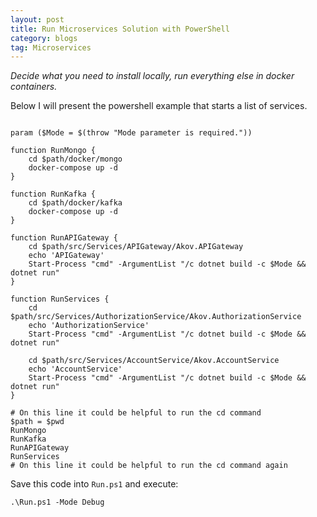 ```yaml
---
layout: post
title: Run Microservices Solution with PowerShell
category: blogs
tag: Microservices
---
```


*Decide what you need to install locally, run everything else in docker containers.*

Below I will present the powershell example that starts a list of services.

<pre><code class="language-cs">
param ($Mode = $(throw "Mode parameter is required."))

function RunMongo {
	cd $path/docker/mongo
	docker-compose up -d
}

function RunKafka {
	cd $path/docker/kafka
	docker-compose up -d
}

function RunAPIGateway {
	cd $path/src/Services/APIGateway/Akov.APIGateway
	echo 'APIGateway'
	Start-Process "cmd" -ArgumentList "/c dotnet build -c $Mode && dotnet run"
}

function RunServices {
	cd $path/src/Services/AuthorizationService/Akov.AuthorizationService
	echo 'AuthorizationService'
	Start-Process "cmd" -ArgumentList "/c dotnet build -c $Mode && dotnet run"

	cd $path/src/Services/AccountService/Akov.AccountService
	echo 'AccountService'
	Start-Process "cmd" -ArgumentList "/c dotnet build -c $Mode && dotnet run"
}

# On this line it could be helpful to run the cd command
$path = $pwd
RunMongo
RunKafka
RunAPIGateway
RunServices 
# On this line it could be helpful to run the cd command again
</code></pre>

Save this code into `Run.ps1` and execute:
<pre><code class="nohighlight">.\Run.ps1 -Mode Debug</code></pre>